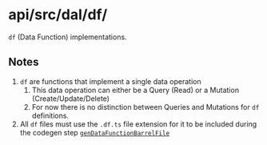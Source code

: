 # api/src/dal/df/
`df` (Data Function) implementations.


## Notes
1. `df` are functions that implement a single data operation
    1. This data operation can either be a Query (Read) or a Mutation (Create/Update/Delete)
    1. For now there is no distinction between Queries and Mutations for `df` definitions.
1. All `df` files must use the `.df.ts` file extension for it to be included during the codegen step [`genDataFunctionBarrelFile`](../../codegen/genDataFunctionBarrelFile/genDataFunctionBarrelFile.ts)